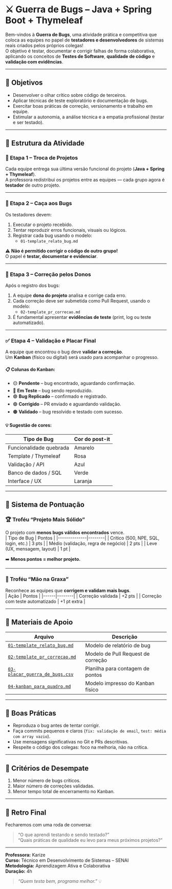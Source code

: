 
# ⚔️ Guerra de Bugs – Java + Spring Boot + Thymeleaf

Bem-vindos à **Guerra de Bugs**, uma atividade prática e competitiva que coloca as equipes no papel de **testadores e desenvolvedores** de sistemas reais criados pelos próprios colegas!  
O objetivo é testar, documentar e corrigir falhas de forma colaborativa, aplicando os conceitos de **Testes de Software**, **qualidade de código** e **validação com evidências**.  

---

## 🎯 Objetivos
- Desenvolver o olhar crítico sobre código de terceiros.  
- Aplicar técnicas de teste exploratório e documentação de bugs.  
- Exercitar boas práticas de correção, versionamento e trabalho em equipe.  
- Estimular a autonomia, a análise técnica e a empatia profissional (testar e ser testado).  

---

## 🧩 Estrutura da Atividade

### 🔁 Etapa 1 – Troca de Projetos
Cada equipe entrega sua última versão funcional do projeto (**Java + Spring + Thymeleaf**).  
A professora redistribui os projetos entre as equipes — cada grupo agora é **testador** de outro projeto.

---

### 🧪 Etapa 2 – Caça aos Bugs
Os testadores devem:
1. Executar o projeto recebido.  
2. Tentar reproduzir erros funcionais, visuais ou lógicos.  
3. Registrar cada bug usando o modelo:  
   - `01-template_relato_bug.md`  

⚠️ **Não é permitido corrigir o código de outro grupo!**  
O papel é **testar, documentar e evidenciar**.

---

### 🔧 Etapa 3 – Correção pelos Donos
Após o registro dos bugs:
1. A equipe **dona do projeto** analisa e corrige cada erro.
2. Cada correção deve ser submetida como Pull Request, usando o modelo:
   - `02-template_pr_correcao.md`  
3. É fundamental apresentar **evidências de teste** (print, log ou teste automatizado).

---

### ✅ Etapa 4 – Validação e Placar Final
A equipe que encontrou o bug deve **validar a correção**.  
Um **Kanban** (físico ou digital) será usado para acompanhar o progresso.

#### 📋 Colunas do Kanban:
- 🟡 **Pendente** – bug encontrado, aguardando confirmação.  
- 🔵 **Em Teste** – bug sendo reproduzido.  
- 🟣 **Bug Replicado** – confirmado e registrado.  
- 🟢 **Corrigido** – PR enviado e aguardando validação.  
- 🟤 **Validado** – bug resolvido e testado com sucesso.

#### 💡 Sugestão de cores:
| Tipo de Bug | Cor do post-it |
|--------------|----------------|
| Funcionalidade quebrada | Amarelo |
| Template / Thymeleaf | Rosa |
| Validação / API | Azul |
| Banco de dados / SQL | Verde |
| Interface / UX | Laranja |

---

## 🧮 Sistema de Pontuação

### 🏆 Troféu “Projeto Mais Sólido”
O projeto com **menos bugs válidos encontrados** vence.  
| Tipo de Bug | Pontos |
|--------------|--------|
| Crítico (500, NPE, SQL, login, etc.) | 3 pts |
| Médio (validação, regra de negócio) | 2 pts |
| Leve (UX, mensagem, layout) | 1 pt |

➡️ **Menos pontos = melhor projeto.**

---

### 🏅 Troféu “Mão na Graxa”
Reconhece as equipes que **corrigem e validam mais bugs**.  
| Ação | Pontos |
|------|--------|
| Correção validada | +2 pts |
| Correção com teste automatizado | +1 pt extra |

---

## 💾 Materiais de Apoio
| Arquivo | Descrição |
|----------|------------|
| [`01-template_relato_bug.md`](01-template_relato_bug.md) | Modelo de relatório de bug |
| [`02-template_pr_correcao.md`](02-template_pr_correcao.md) | Modelo de Pull Request de correção |
| [`03-placar_guerra_de_bugs.csv`](03-placar_guerra_de_bugs.csv) | Planilha para contagem de pontos |
| [`04-kanban_para_quadro.md`](04-kanban_para_quadro.md) | Modelo impresso do Kanban físico |

---

## 🧠 Boas Práticas
- Reproduza o bug antes de tentar corrigir.  
- Faça commits pequenos e claros (`fix: validação de email`, `test: média com array vazio`).  
- Use mensagens significativas no Git e PRs descritivas.  
- Respeite o código dos colegas: foco na melhoria, não na crítica.  

---

## 🏁 Critérios de Desempate
1. Menor número de bugs críticos.  
2. Maior número de correções validadas.  
3. Menor tempo total de encerramento no Kanban.  

---

## 💬 Retro Final
Fecharemos com uma roda de conversa:
> “O que aprendi testando e sendo testado?”  
> “Quais práticas de qualidade eu levo para meus próximos projetos?”

---

**Professora:** Karize  
**Curso:** Técnico em Desenvolvimento de Sistemas – SENAI  
**Metodologia:** Aprendizagem Ativa e Colaborativa  
**Duração:** 4h  

> *“Quem testa bem, programa melhor.”* 💡
